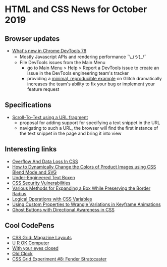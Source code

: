 # HTML and CSS News for October 2019

## Browser updates

- [What's new in Chrome DevTools 78](https://developers.google.com/web/updates/2019/09/devtools)
    + Mostly Javascript APIs and rendering performance ¯\\\_(ツ)_/¯
    + File DevTools issues from the Main Menu
        - go to Main Menu > Help > Report a DevTools issue to create an issue in the DevTools engineering team's tracker
        - providing a [minimal, reproducible example](https://stackoverflow.com/help/minimal-reproducible-example) on Glitch dramatically increases the team's ability to fix your bug or implement your feature request

## Specifications

- [Scroll-To-Text using a URL fragment](https://github.com/WICG/ScrollToTextFragment)
    - proposal for adding support for specifying a text snippet in the URL
    - navigating to such a URL, the browser will find the first instance of the text snippet in the page and bring it into view

## Interesting links

- [Overflow And Data Loss In CSS](https://www.smashingmagazine.com/2019/09/overflow-data-loss-css/)
- [How to Dynamically Change the Colors of Product Images using CSS Blend Mode and SVG](https://tympanus.net/codrops/2019/09/03/how-to-dynamically-change-the-colors-of-product-images-using-css-blend-mode-and-svg/)
- [Under-Engineered Text Boxen](http://adrianroselli.com/2019/09/under-engineered-text-boxen.html)
- [CSS Security Vulnerabilities](https://css-tricks.com/css-security-vulnerabilities/)
- [Various Methods for Expanding a Box While Preserving the Border Radius](https://css-tricks.com/various-methods-for-expanding-a-box-while-preserving-the-border-radius/)
- [Logical Operations with CSS Variables](https://css-tricks.com/logical-operations-with-css-variables/)
- [Using Custom Properties to Wrangle Variations in Keyframe Animations](https://css-tricks.com/using-custom-properties-to-wrangle-variations-in-keyframe-animations/)
- [Ghost Buttons with Directional Awareness in CSS](https://css-tricks.com/ghost-buttons-with-directional-awareness-in-css/)

## Cool CodePens

- [CSS Grid: Magazine Layouts](https://codepen.io/oliviale/full/GRKQoKM)
- [U R OK Computer](https://codepen.io/avabakuie/pen/JjPrByK)
- [With your eyes closed](https://codepen.io/tiffachoo/pen/zgOVmE)
- [Old Clock](https://codepen.io/Adir-SL/pen/JzrLQp)
- [CSS Grid Experiment #8: Fender Stratocaster](https://codepen.io/brykng/pen/oNvEBJb)